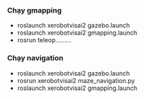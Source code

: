 ### Chạy gmapping 

  - roslaunch xerobotvisai2 gazebo.launch 
  - roslaunch xerobotvisai2 gmapping.launch 
  - rosrun teleop......... 

### Chạy navigation 

  - roslaunch xerobotvisai2 gazebo.launch
  - rosrun xerobotvisai2 maze_navigation.py
  - roslaunch xerobotvisai2 gmapping.launch 
